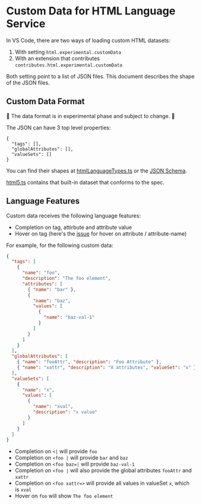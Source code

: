 # Custom Data for HTML Language Service

In VS Code, there are two ways of loading custom HTML datasets:

1. With setting `html.experimental.customData`
2. With an extension that contributes `contributes.html.experimental.customData`

Both setting point to a list of JSON files. This document describes the shape of the JSON files.

## Custom Data Format

🚧 The data format is in experimental phase and subject to change. 🚧

The JSON can have 3 top level properties:

```jsonc
{
  "tags": [],
  "globalAttributes": [],
  "valueSets": []
}
```

You can find their shapes at [htmlLanguageTypes.ts](../src/htmlLanguageTypes.ts) or the [JSON Schema](./customData.schema.json).

[html5.ts](../src/languageFacts/data/html5.ts) contains that built-in dataset that conforms to the spec.

## Language Features

Custom data receives the following language features:

- Completion on tag, attirbute and attribute value
- Hover on tag (here's the [issue](https://github.com/Microsoft/vscode-html-languageservice/issues/47) for hover on attribute / attribute-name)

For example, for the following custom data:

```json
{
  "tags": [
    {
      "name": "foo",
      "description": "The foo element",
      "attributes": [
        { "name": "bar" },
        {
          "name": "baz",
          "values": [
            {
              "name": "baz-val-1"
            }
          ]
        }
      ]
    }
  ],
  "globalAttributes": [
    { "name": "fooAttr", "description": "Foo Attribute" },
    { "name": "xattr", "description": "X attributes", "valueSet": "x" }
  ],
  "valueSets": [
    {
      "name": "x",
      "values": [
        {
          "name": "xval",
          "description": "x value"
        }
      ]
    }
  ]
}
```

- Completion on `<|` will provide `foo`
- Completion on `<foo |` will provide `bar` and `baz`
- Completion on `<foo baz=|` will provide `baz-val-1`
- Completion on `<foo |` will also provide the global attributes `fooAttr` and `xattr`
- Completion on `<foo xattr=>` will provide all values in valueSet `x`, which is `xval`
- Hover on `foo` will show `The foo element`